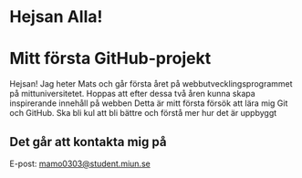 # Hejsan Alla!

# Mitt första GitHub-projekt

Hejsan! Jag heter Mats och går första året på webbutvecklingsprogrammet på mittuniversitetet. Hoppas att efter dessa två åren kunna skapa inspirerande innehåll på webben
Detta är mitt första försök att lära mig Git och GitHub. Ska bli kul att bli bättre och förstå mer hur det är uppbyggt

## Det går att kontakta mig på

E-post: [mamo0303@student.miun.se](mailto:mamo0303@student.miun.se)






<!--
**ByeBaiMatey/ByeBaiMatey** is a ✨ _special_ ✨ repository because its `README.md` (this file) appears on your GitHub profile.

Here are some ideas to get you started:

- 🔭 I’m currently working on ...
- 🌱 I’m currently learning ...
- 👯 I’m looking to collaborate on ...
- 🤔 I’m looking for help with ...
- 💬 Ask me about ...
- 📫 How to reach me: ...
- 😄 Pronouns: ...
- ⚡ Fun fact: ...
-->
